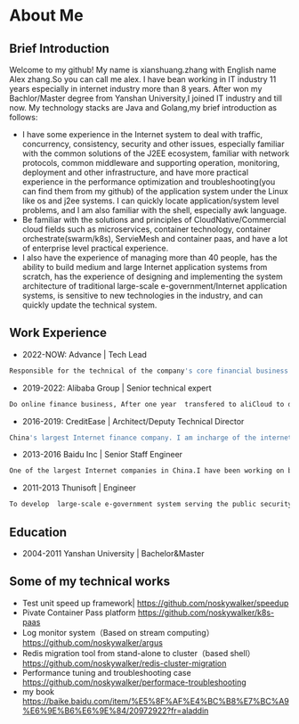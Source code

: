 # About Me
## Brief Introduction
Welcome to my github!
My name is xianshuang.zhang with English name Alex zhang.So you can call me alex.
I have bean working in IT industry 11 years especially in internet industry more than 8 years.
After  won my Bachlor/Master degree from Yanshan University,I joined IT industry and till now.
My technology stacks are Java and Golang,my brief introduction as follows:
- I have some experience in the Internet system to deal with traffic, concurrency, consistency, security and other issues, especially familiar with the common solutions of the J2EE ecosystem, familiar with network protocols, common middleware and supporting operation, monitoring, deployment and other infrastructure, and have more practical experience in the performance optimization and troubleshooting(you can find them from my github) of the application system under the Linux like os and j2ee systems. I can quickly locate application/system level problems, and I am also familiar with the shell, especially awk language.
- Be familiar with the solutions and principles of CloudNative/Commercial cloud fields such as microservices, container technology, container orchestrate(swarm/k8s), ServieMesh and container paas, and have a lot of enterprise level practical experience.
- I also have the experience of managing more than 40 people, has the ability to build medium and large Internet application systems from scratch, has the experience of designing and implementing the system architecture of traditional large-scale e-government/Internet application systems, is sensitive to new technologies in the industry, and can quickly update the technical system.

## Work Experience

- 2022-NOW: Advance | Tech Lead
```bash
Responsible for the technical of the company's core financial business unit, as the technical director，Responsible for system architecture, infrastructure, system R&D and R&D team management                                                                                                     
```
- 2019-2022:   Alibaba Group | Senior technical expert
```bash
Do online finance business, After one year  transfered to aliCloud to do public cloud container paas-ASK(Alibaba Servless Kubernetes)
```
- 2016-2019:   CreditEase | Architect/Deputy Technical Director
````bash
China's largest Internet finance company. I am incharge of the internet financial basic platform, online wealth management platform, and successively served as senior engineer, system architect, and deputy technical director.
````
- 2013-2016    Baidu Inc | Senior Staff Engineer
```bash
One of the largest Internet companies in China.I have been working on basic platforms for one year, such as compilation platform, continuous integration and construction platform Large scale system monitoring platform and other infrastructure systems.
```
- 2011-2013    Thunisoft | Engineer
```bash
To develop  large-scale e-government system serving the public security, procuratorial and legal systems of China
```
## Education
- 2004-2011 Yanshan University | Bachelor&Master

## Some of my technical works
- Test unit speed up framework| https://github.com/noskywalker/speedup
- Pivate Container Pass platform
https://github.com/noskywalker/k8s-paas
- Log monitor system（Based on stream computing）
https://github.com/noskywalker/argus
- Redis migration tool from stand-alone to cluster（based shell）
https://github.com/noskywalker/redis-cluster-migration
- Performance tuning and troubleshooting case
https://github.com/noskywalker/performace-troubleshooting
- my book
https://baike.baidu.com/item/%E5%8F%AF%E4%BC%B8%E7%BC%A9%E6%9E%B6%E6%9E%84/20972922?fr=aladdin
